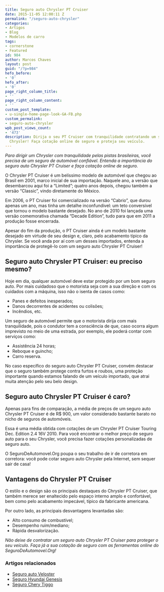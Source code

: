 ```yaml
---
title: Seguro auto Chrysler PT Cruiser
date: 2015-11-05 12:00:11 Z
permalink: "/seguro-auto-chrysler"
categories:
- Artigos
- Blog
- Modelos de carro
tags:
- cornerstone
- Featured
id: 984
author: Marcos Chaves
layout: post
guid: "/?p=984"
hefo_before:
- '0'
hefo_after:
- '0'
page_right_column_title:
- ''
page_right_column_content:
- ''
custom_post_template:
- u-single-home-page-look-GA-FB.php
custom_permalink:
- seguro-auto-chrysler
wpb_post_views_count:
- '473'
description: Dirija o seu PT Cruiser com tranquilidade contratando um seguro auto
  Chrysler! Faça cotação online de seguro e proteja seu veículo.
---
```


_Para dirigir um Chrysler com tranquilidade pelas pistas brasileiras, você precisa de um seguro de automóvel confiável. Entenda a importância do seguro auto Chrysler PT Cruiser e faça cotação online de seguro._

O Chrysler PT Cruiser é um belíssimo modelo de automóvel que chegou ao Brasil em 2001, marco inicial de sua importação. Naquele ano, a versão que desembarcou aqui foi a “Limited”; quatro anos depois, chegou também a versão “Classic”, vindo diretamente do México.

Em 2006, o PT Cruiser foi comercializado na versão “Cabrio”, que durou apenas um ano, mas tinha um detalhe inconfundível: um teto conversível que tornou o modelo bastante desejado. No ano de 2010 foi lançada uma versão comemorativa chamada “Decade Edition”, tudo para que em 2011 a produção fosse encerrada.

Apesar do fim da produção, o PT Cruiser ainda é um modelo bastante desejado em virtude de seu design e, claro, pelo acabamento típico da Chrysler. Se você anda por aí com um desses importados, entenda a importância de protegê-lo com um seguro auto Chrysler PT Cruiser!

## Seguro auto Chrysler PT Cruiser: eu preciso mesmo?

Hoje em dia, qualquer automóvel deve estar protegido por um bom seguro auto. Por mais cuidadoso que o motorista seja com a sua direção e com os cuidados com a máquina, isso não o isenta de casos como:

  * Panes e defeitos inesperados;
  * Danos decorrentes de acidentes ou colisões;
  * Incêndios, etc.

Um seguro de automóvel permite que o motorista dirija com mais tranquilidade, pois o condutor tem a consciência de que, caso ocorra algum imprevisto no meio de uma estrada, por exemplo, ele poderá contar com serviços como:

  * Assistência 24 horas;
  * Reboque e guincho;
  * Carro reserva.

No caso específico do seguro auto Chrysler PT Cruiser, convém destacar que o seguro também protege contra furtos e roubos, uma proteção importante quando estamos falando de um veículo importado, que atrai muita atenção pelo seu belo design.

## Seguro auto Chrysler PT Cruiser é caro?

Apenas para fins de comparação, a média de preços de um seguro auto Chrysler PT Cruiser é de R$ 900, um valor considerado bastante barato no nicho de seguros de automóveis.

Essa é uma média obtida com cotações de um Chrysler PT Cruiser Touring Dec. Edition 2.4 16V 2010. Para você encontrar o melhor preço de seguro auto para o seu Chrysler, você precisa fazer cotações personalizadas de seguro auto.

O SeguroDeAutomovel.Org poupa o seu trabalho de ir de corretora em corretora: você pode cotar seguro auto Chrysler pela Internet, sem sequer sair de casa!

## Vantagens do Chrysler PT Cruiser

O estilo e o design são os principais destaques do Chrysler PT Cruiser, que também merece ser enaltecido pelo espaço interno amplo e confortável, bem como pelo acabamento impecável, típico da fabricante americana.

Por outro lado, as principais desvantagens levantadas são:

  * Alto consumo de combustível;
  * Desempenho ruim/mediano;
  * Rápida desvalorização.

_Não deixe de contratar um seguro auto Chrysler PT Cruiser para proteger o seu veículo. Faça já a sua cotação de seguro com as ferramentas online do SeguroDeAutomovel.Org!_

### Artigos relacionados

  * <a href="/seguro-auto-veloster" target="_blank">Seguro auto Veloster</a>
  * <a href="/seguro-hyundai-genesis" target="_blank">Seguro Hyundai Genesis</a>
  * <a href="/seguro-chery-tiggo" target="_blank">Seguro Chery Tiggo</a>
